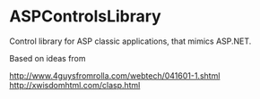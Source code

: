 ASPControlsLibrary
==================

Control library for ASP classic applications, that mimics ASP.NET.

Based on ideas from 

http://www.4guysfromrolla.com/webtech/041601-1.shtml
http://xwisdomhtml.com/clasp.html
